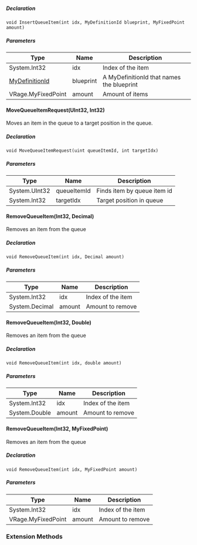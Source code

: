 ##### Declaration

```
void InsertQueueItem(int idx, MyDefinitionId blueprint, MyFixedPoint amount)
```

##### Parameters

| Type | Name | Description |
| --- | --- | --- |
| System.Int32 | idx | Index of the item |
| [MyDefinitionId](https://keensoftwarehouse.github.io/SpaceEngineersModAPI/api/VRage.Game.MyDefinitionId.html) | blueprint | A MyDefinitionId that names the blueprint |
| VRage.MyFixedPoint | amount | Amount of items |

#### MoveQueueItemRequest(UInt32, Int32)

Moves an item in the queue to a target position in the queue.

##### Declaration

```
void MoveQueueItemRequest(uint queueItemId, int targetIdx)
```

##### Parameters

| Type | Name | Description |
| --- | --- | --- |
| System.UInt32 | queueItemId | Finds item by queue item id |
| System.Int32 | targetIdx | Target position in queue |

#### RemoveQueueItem(Int32, Decimal)

Removes an item from the queue

##### Declaration

```
void RemoveQueueItem(int idx, Decimal amount)
```

##### Parameters

| Type | Name | Description |
| --- | --- | --- |
| System.Int32 | idx | Index of the item |
| System.Decimal | amount | Amount to remove |

#### RemoveQueueItem(Int32, Double)

Removes an item from the queue

##### Declaration

```
void RemoveQueueItem(int idx, double amount)
```

##### Parameters

| Type | Name | Description |
| --- | --- | --- |
| System.Int32 | idx | Index of the item |
| System.Double | amount | Amount to remove |

#### RemoveQueueItem(Int32, MyFixedPoint)

Removes an item from the queue

##### Declaration

```
void RemoveQueueItem(int idx, MyFixedPoint amount)
```

##### Parameters

| Type | Name | Description |
| --- | --- | --- |
| System.Int32 | idx | Index of the item |
| VRage.MyFixedPoint | amount | Amount to remove |

### Extension Methods